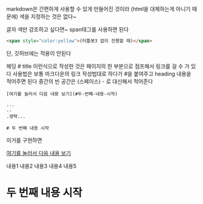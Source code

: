 markdown은 간편하게 사용할 수 있게 만들어진 것이라 (html을 대체하는게 아니기 때문에)
색을 지정하는 것은 없다~

글자 색만 강조하고 싶다면~ span태그를 사용하면 된다
```html
<span style="color:yellow">(터틀봇3 없이 진행할 때)</span>
```

단, 깃허브에는 적용이 안된다


헤딩 # title 이런식으로 작성한 것은 페이지의 한 부분으로 점프해서 링크를 걸 수 가 있다
사용법은 보통 마크다운의 링크 작성법대로 하다가 #을 붙여주고 heading 내용을 적어주면 된다
중간의 빈 공간은 (스페이스) - 로 대신해서 적어준다
```
[여기를 눌러서 다음 내용 보기](#두-번째-내용-시작)

...
..
.생략...

# 두 번째 내용 시작
``` 

이거를 구현하면

[여기를 눌러서 다음 내용 보기](#두-번째-내용-시작)

내용1
내용2
내용3
내용4
내용5

# 두 번째 내용 시작

